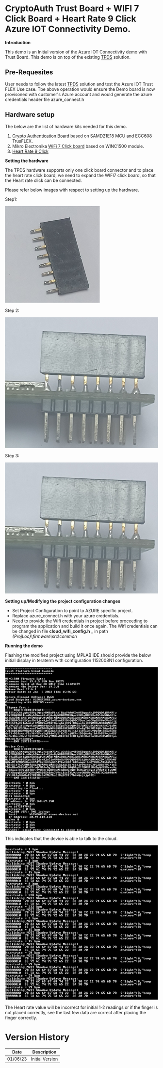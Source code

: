# CryptoAuth Trust Board + WIFI 7 Click Board + Heart Rate 9 Click Azure IOT Connectivity Demo.


**Introduction**

This demo is an Initial version of the Azure IOT Connectivity demo with Trust Board. This demo is on top of the 
existing [TPDS](https://www.microchip.com/en-us/product/SW-TPDSV2) solution. 

## Pre-Requesites

User needs to follow the latest [TPDS](https://www.microchip.com/en-us/product/SW-TPDSV2) solution and test the Azure IOT Trust FLEX Use case.
Tbe above operation would ensure the Demo board is now provisoned with customer's Azure account and would generate the azure credentials header file 
azure_connect.h

## Hardware setup

The below are the list of hardware kits needed for this demo.

  1. [Crypto Authentication Board](https://www.microchip.com/en-us/development-tool/DM320118)  based on SAMD21E18 MCU and ECC608 TrusFLEX.
  2. Mikro Electronika [WiFi 7 Click board](https://www.mikroe.com/wifi-7-click) based on WINC1500 module.
  3. [Heart Rate 9 Click](https://www.mikroe.com/heart-rate-9-click)



**Setting the hardware**

The TPDS hardware supports only one click board connector and to place the heart rate click board, we need to expand the WIFI7 click board, so that
the Heart rate click can be connected.

Please refer below images with respect to setting up the hardware.

Step1:

 ![Setting up the Expander for WIFI7 click board.](images/image1.png)

Step 2:

  ![Soldering the expander for connecting the click board at both edges](images/image2.png)


Step 3:

  ![Stacking up the click boards](images/image2.png)


**Setting up/Modifying the project configuration changes**

  - Set Project Configuration to point to AZURE specific project.
  - Replace azure_connect.h with your azure credentials.
  - Need to provide the Wifi credentials in project before proceeding to program the application and
build it once again. The Wifi credentials can be changed in file **cloud\_wifi\_config.h** _ in path _{ProjLoc}\firmware\src\common_


**Running the demo**

Flashing the modified project using MPLAB IDE should provide the below initial display in teraterm with configuration 1152008N1 configuration.


![Initial Demo output when wifi is connected with correct wifi credentials](images/image4.png)

This  indicates that the device is able to talk to the cloud.


![Heart rate sensor data every 10 seconds](images/image5.png)

The Heart rate value will be incorrect for initial 1-2 readings or if the finger is not placed correctly, see the last few 
data are correct after placing the finger correctly.


# Version History

| Date    | Description                                                |
|-----------|------------------------------------------------------------|
| 01/06/23      | Initial Version                   |

